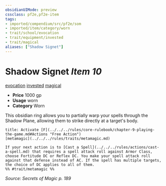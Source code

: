 ```yaml
---
obsidianUIMode: preview
cssclass: pf2e,pf2e-item
tags:
- imported/compendium/src/pf2e/som
- imported/item/category/worn
- trait/school/evocation
- trait/equipment/invested
- trait/magical
aliases: ["Shadow Signet"]
---
```

# Shadow Signet *Item 10*  
[evocation](evocation.md)  [invested](invested.md)  [magical](magical.md)  

- **Price** 1000 gp
- **Usage** worn
- **Category** Worn

This obsidian ring allows you to partially warp your spells through the Shadow Plane, allowing them to strike directly at a target's body.

```ad-embed-ability
title: Activate [F](../../../rules/core-rulebook/chapter-9-playing-the-game.md#Actions "Free Action")
[metamagic](../../../rules/traits/metamagic.md)  

If your next action is to [Cast a Spell](../../../rules/actions/cast-a-spell.md) that requires a spell attack roll against Armor Class, choose Fortitude DC or Reflex DC. You make your spell attack roll against that defense instead of AC. If the spell has multiple targets, the choice of DC applies to all of them.  
%% #trait/metamagic %%
```

*Source: Secrets of Magic p. 189*

